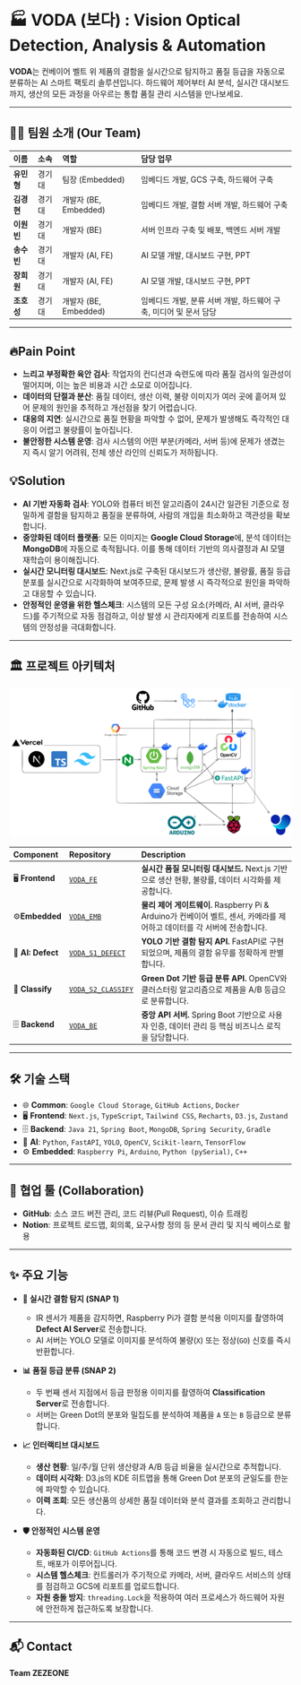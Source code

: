 # 🏭 VODA (보다) : Vision Optical Detection, Analysis & Automation

**VODA**는 컨베이어 벨트 위 제품의 결함을 실시간으로 탐지하고 품질 등급을 자동으로 분류하는 AI 스마트 팩토리 솔루션입니다.
하드웨어 제어부터 AI 분석, 실시간 대시보드까지, 생산의 모든 과정을 아우르는 통합 품질 관리 시스템을 만나보세요.

---

## 👨‍💻 팀원 소개 (Our Team)

| 이름 | 소속 | 역할 | 담당 업무 |
| :--- | :--- | :--- | :--- |
| **유민형** | 경기대 | 팀장 (Embedded) | 임베디드 개발, GCS 구축, 하드웨어 구축 |
| **김경현** | 경기대 | 개발자 (BE, Embedded) | 임베디드 개발, 결함 서버 개발, 하드웨어 구축 |
| **이원빈** | 경기대 | 개발자 (BE) | 서버 인프라 구축 및 배포, 백엔드 서버 개발 |
| **송수빈** | 경기대 | 개발자 (AI, FE) | AI 모델 개발, 대시보드 구현, PPT |
| **장희원** | 경기대 | 개발자 (AI, FE) | AI 모델 개발, 대시보드 구현, PPT |
| **조호성** | 경기대 | 개발자 (BE, Embedded) | 임베디드 개발, 분류 서버 개발, 하드웨어 구축, 미디어 및 문서 담당 |

---

## 🔥Pain Point

-   **느리고 부정확한 육안 검사**: 작업자의 컨디션과 숙련도에 따라 품질 검사의 일관성이 떨어지며, 이는 높은 비용과 시간 소모로 이어집니다.
-   **데이터의 단절과 분산**: 품질 데이터, 생산 이력, 불량 이미지가 여러 곳에 흩어져 있어 문제의 원인을 추적하고 개선점을 찾기 어렵습니다.
-   **대응의 지연**: 실시간으로 품질 현황을 파악할 수 없어, 문제가 발생해도 즉각적인 대응이 어렵고 불량률이 높아집니다.
-   **불안정한 시스템 운영**: 검사 시스템의 어떤 부분(카메라, 서버 등)에 문제가 생겼는지 즉시 알기 어려워, 전체 생산 라인의 신뢰도가 저하됩니다.

## 💡Solution

-   **AI 기반 자동화 검사**: YOLO와 컴퓨터 비전 알고리즘이 24시간 일관된 기준으로 정밀하게 결함을 탐지하고 품질을 분류하여, 사람의 개입을 최소화하고 객관성을 확보합니다.
-   **중앙화된 데이터 플랫폼**: 모든 이미지는 **Google Cloud Storage**에, 분석 데이터는 **MongoDB**에 자동으로 축적됩니다. 이를 통해 데이터 기반의 의사결정과 AI 모델 재학습이 용이해집니다.
-   **실시간 모니터링 대시보드**: Next.js로 구축된 대시보드가 생산량, 불량률, 품질 등급 분포를 실시간으로 시각화하여 보여주므로, 문제 발생 시 즉각적으로 원인을 파악하고 대응할 수 있습니다.
-   **안정적인 운영을 위한 헬스체크**: 시스템의 모든 구성 요소(카메라, AI 서버, 클라우드)를 주기적으로 자동 점검하고, 이상 발생 시 관리자에게 리포트를 전송하여 시스템의 안정성을 극대화합니다.

---

## 🏛️ 프로젝트 아키텍처

![System Architecture](../achitecture.png)

| Component | Repository | Description |
| :--- | :--- | :--- |
| 🖥️ **Frontend** | [`VODA_FE`](https://github.com/ZEZEONE-VODA/VODA_FE) | **실시간 품질 모니터링 대시보드.** Next.js 기반으로 생산 현황, 불량률, 데이터 시각화를 제공합니다. |
| ⚙️**Embedded** | [`VODA_EMB`](https://github.com/ZEZEONE-VODA/VODA_EMB) | **물리 제어 게이트웨이.** Raspberry Pi & Arduino가 컨베이어 벨트, 센서, 카메라를 제어하고 데이터를 각 서버에 전송합니다. |
| 🧠 **AI: Defect** | [`VODA_S1_DEFECT`](https://github.com/ZEZEONE-VODA/VODA_S1_DEFECT) | **YOLO 기반 결함 탐지 API.** FastAPI로 구현되었으며, 제품의 결함 유무를 정확하게 판별합니다. |
| 🔬 **Classify** | [`VODA_S2_CLASSIFY`](https://github.com/ZEZEONE-VODA/VODA_S2_CLASSIFY) | **Green Dot 기반 등급 분류 API.** OpenCV와 클러스터링 알고리즘으로 제품을 A/B 등급으로 분류합니다. |
| 🗄️ **Backend** | [`VODA_BE`](https://github.com/ZEZEONE-VODA/VODA_BE) | **중앙 API 서버.** Spring Boot 기반으로 사용자 인증, 데이터 관리 등 핵심 비즈니스 로직을 담당합니다. |

---

## 🛠️ 기술 스택

-   🌐 **Common**: `Google Cloud Storage`, `GitHub Actions`, `Docker`
-   🖥️ **Frontend**: `Next.js`, `TypeScript`, `Tailwind CSS`, `Recharts`, `D3.js`, `Zustand`
-   🗄️ **Backend**: `Java 21`, `Spring Boot`, `MongoDB`, `Spring Security`, `Gradle`
-   🧠 **AI**: `Python`, `FastAPI`, `YOLO`, `OpenCV`, `Scikit-learn`, `TensorFlow`
-   ⚙️ **Embedded**: `Raspberry Pi`, `Arduino`, `Python (pySerial)`, `C++`

---

## 💬 협업 툴 (Collaboration)

-   **GitHub**: 소스 코드 버전 관리, 코드 리뷰(Pull Request), 이슈 트래킹
-   **Notion**: 프로젝트 로드맵, 회의록, 요구사항 정의 등 문서 관리 및 지식 베이스로 활용

---

## ✨ 주요 기능

-   **📸 실시간 결함 탐지 (SNAP 1)**
    -   IR 센서가 제품을 감지하면, Raspberry Pi가 결함 분석용 이미지를 촬영하여 **Defect AI Server**로 전송합니다.
    -   AI 서버는 YOLO 모델로 이미지를 분석하여 불량(`X`) 또는 정상(`GO`) 신호를 즉시 반환합니다.

-   **📊 품질 등급 분류 (SNAP 2)**
    -   두 번째 센서 지점에서 등급 판정용 이미지를 촬영하여 **Classification Server**로 전송합니다.
    -   서버는 Green Dot의 분포와 밀집도를 분석하여 제품을 `A` 또는 `B` 등급으로 분류합니다.

-   **📈 인터랙티브 대시보드**
    -   **생산 현황**: 일/주/월 단위 생산량과 A/B 등급 비율을 실시간으로 추적합니다.
    -   **데이터 시각화**: D3.js의 KDE 히트맵을 통해 Green Dot 분포의 균일도를 한눈에 파악할 수 있습니다.
    -   **이력 조회**: 모든 생산품의 상세한 품질 데이터와 분석 결과를 조회하고 관리합니다.

-   **🛡️ 안정적인 시스템 운영**
    -   **자동화된 CI/CD**: `GitHub Actions`를 통해 코드 변경 시 자동으로 빌드, 테스트, 배포가 이루어집니다.
    -   **시스템 헬스체크**: 컨트롤러가 주기적으로 카메라, 서버, 클라우드 서비스의 상태를 점검하고 GCS에 리포트를 업로드합니다.
    -   **자원 충돌 방지**: `threading.Lock`을 적용하여 여러 프로세스가 하드웨어 자원에 안전하게 접근하도록 보장합니다.

---

## 📬 Contact

**Team ZEZEONE**
